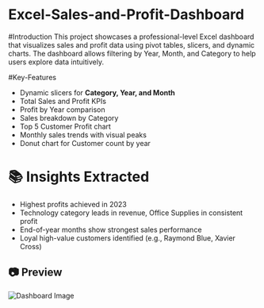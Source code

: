 # Excel-Sales-and-Profit-Dashboard
#Introduction
This project showcases a professional-level Excel dashboard that visualizes sales and profit data using pivot tables, slicers, and dynamic charts. The dashboard allows filtering by Year, Month, and Category to help users explore data intuitively.


#Key-Features

- Dynamic slicers for **Category, Year, and Month**
- Total Sales and Profit KPIs
- Profit by Year comparison
- Sales breakdown by Category
- Top 5 Customer Profit chart
- Monthly sales trends with visual peaks
- Donut chart for Customer count by year

# 📚 Insights Extracted

- Highest profits achieved in 2023
- Technology category leads in revenue, Office Supplies in consistent profit
- End-of-year months show strongest sales performance
- Loyal high-value customers identified (e.g., Raymond Blue, Xavier Cross)

## 📷 Preview

![Dashboard Image](https://github.com/user-attachments/assets/114daa54-6cfb-4b32-a37e-8b9fa6b44f57)


